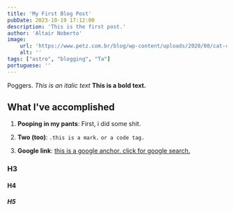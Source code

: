 ```yaml
---
title: 'My First Blog Post'
pubDate: 2023-10-19 17:12:00
description: 'This is the first post.'
author: 'Altair Noberto'
image:
    url: 'https://www.petz.com.br/blog/wp-content/uploads/2020/08/cat-cafe-pet.jpg'
    alt: ''
tags: ["astro", "blogging", "Ta"]
portuguese: ''
---
```


Poggers. _This is an italic text_ **This is a bold text.**

## What I've accomplished

1. **Pooping in my pants**: First, i did some shit.

2. **Two (too)**: `.this is a mark.` `or a code tag.`

3. **Google link**: <a href="https://www.youtube.com/watch?v=dQw4w9WgXcQ" target="_blank">this is a google anchor. click for google search.</a>

### H3
#### H4
##### H5